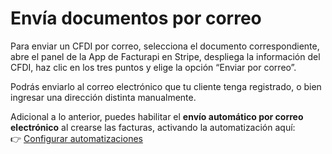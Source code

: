 # Envía documentos por correo

Para enviar un CFDI por correo, selecciona el documento correspondiente, abre el panel de la App de Facturapi en Stripe, despliega la información del CFDI, haz clic en los tres puntos y elige la opción “Enviar por correo”.

Podrás enviarlo al correo electrónico que tu cliente tenga registrado, o bien ingresar una dirección distinta manualmente.

Adicional a lo anterior, puedes habilitar el **envío automático por correo electrónico** al crearse las facturas, activando la automatización aquí:  
👉 [Configurar automatizaciones](https://dashboard.stripe.com/settings/apps/io.facturapi.stripe-app.internal)
